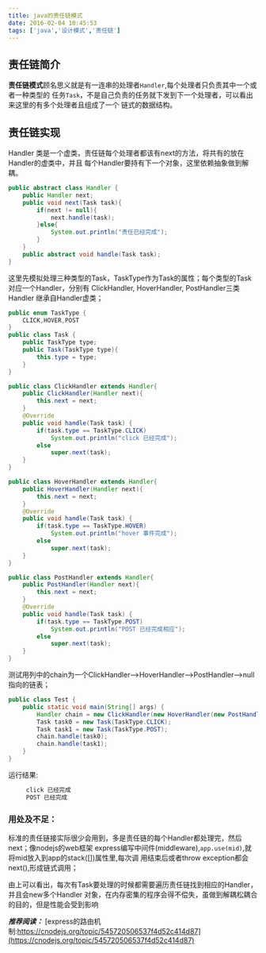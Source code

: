 ```yaml
---
title: java的责任链模式
date: 2016-02-04 10:45:53
tags: ['java','设计模式','责任链']
---
```

## 责任链简介

**责任链模式**顾名思义就是有一连串的处理者`Handler`,每个处理者只负责其中一个或者一种类型的
任务`Task`，不是自己负责的任务就下发到下一个处理者，可以看出来这里的有多个处理者且组成了一个
链式的数据结构。
<!--more-->

## 责任链实现

Handler 类是一个虚类，责任链每个处理者都该有next的方法，将共有的放在Handler的虚类中，并且
每个Handler要持有下一个对象，这里依赖抽象做到解耦。

``` java
public abstract class Handler {
	public Handler next;
	public void next(Task task){
		if(next != null){
			next.handle(task);
		}else{
			System.out.println("责任已经完成");
		}
	}
	public abstract void handle(Task task);
}
```

这里先模拟处理三种类型的Task，TaskType作为Task的属性；每个类型的Task对应一个Handler，分别有
ClickHandler, HoverHandler, PostHandler三类Handler 继承自Handler虚类；

``` java
public enum TaskType {
	CLICK,HOVER,POST
}
public class Task {
	public TaskType type;
	public Task(TaskType type){
		this.type = type;
	}
}

public class ClickHandler extends Handler{
	public ClickHandler(Handler next){
		this.next = next;
	}
	@Override
	public void handle(Task task) {
		if(task.type == TaskType.CLICK)
			System.out.println("click 已经完成");
		else
			super.next(task);
	}
}

public class HoverHandler extends Handler{
	public HoverHandler(Handler next){
		this.next = next;
	}
	@Override
	public void handle(Task task) {
		if(task.type == TaskType.HOVER)
			System.out.println("hover 事件完成");
		else
			super.next(task);
	}
}

public class PostHandler extends Handler{
	public PostHandler(Handler next){
		this.next = next;
	}
	@Override
	public void handle(Task task) {
		if(task.type == TaskType.POST)
			System.out.println("POST 已经完成相应");
		else
			super.next(task);
	}
}
```

测试用列中的chain为一个ClickHandler-->HoverHandler-->PostHandler-->null指向的链表；
``` java
public class Test {
	public static void main(String[] args) {
		Handler chain = new ClickHandler(new HoverHandler(new PostHandler(null)));
		Task task0 = new Task(TaskType.CLICK);
		Task task1 = new Task(TaskType.POST);
		chain.handle(task0);
		chain.handle(task1);
	}
}
```
运行结果:
``` bash
	 click 已经完成
	 POST 已经完成
```
### 用处及不足：
标准的责任链接实际很少会用到，多是责任链的每个Handler都处理完，然后next；像nodejs的web框架
express编写中间件(middleware),`app.use(mid)`,就将mid放入到app的stack([])属性里,每次调
用结束后或者throw exception都会next(),形成链式调用；

由上可以看出，每次有Task要处理的时候都需要遍历责任链找到相应的Handler，并且会new多个Handler
对象，在内存密集的程序会得不偿失，虽做到解耦松耦合的目的，但是性能会受到影响

***推荐阅读：***
[express的路由机制:https://cnodejs.org/topic/545720506537f4d52c414d87](https://cnodejs.org/topic/545720506537f4d52c414d87)

